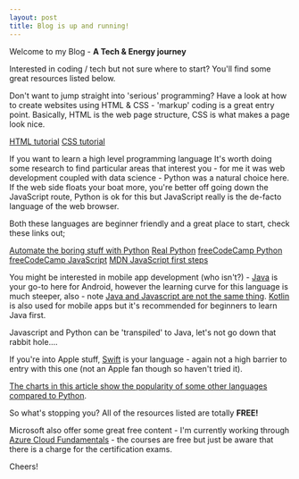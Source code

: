 ```yaml
---
layout: post
title: Blog is up and running!
---
```


Welcome to my Blog - **A Tech & Energy journey**

Interested in coding / tech but not sure where to start?  You'll find some great resources listed below.

Don't want to jump straight into 'serious' programming?  Have a look at how to create websites using HTML &
CSS - 'markup' coding is a great entry point.  Basically, HTML is the web page structure, CSS is what makes
a page look nice.

[HTML tutorial](https://www.w3schools.com/html/default.asp)
[CSS tutorial](https://www.w3schools.com/css/default.asp)

If you want to learn a high level programming language It's worth doing some research to find particular areas 
that interest you - for me it was web development coupled with data science - Python was a natural choice here.  
If the web side floats your boat more, you're better off going down the JavaScript route, Python is ok for this but 
JavaScript really is the de-facto language of the web browser.

Both these languages are beginner friendly and a great place to start, check these links out;

[Automate the boring stuff with Python](https://automatetheboringstuff.com/)
[Real Python](https://realpython.com/)
[freeCodeCamp Python](https://www.youtube.com/watch?v=rfscVS0vtbw)
[freeCodeCamp JavaScript](https://www.youtube.com/watch?v=PkZNo7MFNFg)
[MDN JavaScript first steps](https://developer.mozilla.org/en-US/docs/Learn/JavaScript/First_steps)

You might be interested in mobile app development (who isn't?) - [Java](https://www.freecodecamp.org/news/functional-programming-in-java-course/) is your go-to here for Android, however
the learning curve for this language is much steeper, also - note [Java and Javascript are not the same thing](https://www.geeksforgeeks.org/difference-between-java-and-javascript/).
[Kotlin](https://www.freecodecamp.org/news/kotlin-programming-basics-for-beginners/) is also used for mobile apps but it's recommended for beginners to learn Java first.

Javascript and Python can be 'transpiled' to Java, let's not go down that rabbit hole....

If you're into Apple stuff, [Swift](https://developer.apple.com/swift/) is your language - again not a high barrier to entry with this one
(not an Apple fan though so haven't tried it).

[The charts in this article show the popularity of some other languages compared to Python](https://stackoverflow.blog/2017/09/06/incredible-growth-python/). 

So what's stopping you?  All of the resources listed are totally **FREE!**

Microsoft also offer some great free content - I'm currently working through [Azure Cloud Fundamentals](https://docs.microsoft.com/en-us/learn/paths/azure-fundamentals/) - the
courses are free but just be aware that there is a charge for the certification exams.

Cheers!
